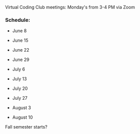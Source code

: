 Virtual Coding Club meetings: Monday's from 3-4 PM via Zoom

### Schedule:

- June 8
- June 15 
- June 22
- June 29

- July 6 
- July 13
- July 20
- July 27

- August 3
- August 10

Fall semester starts?
